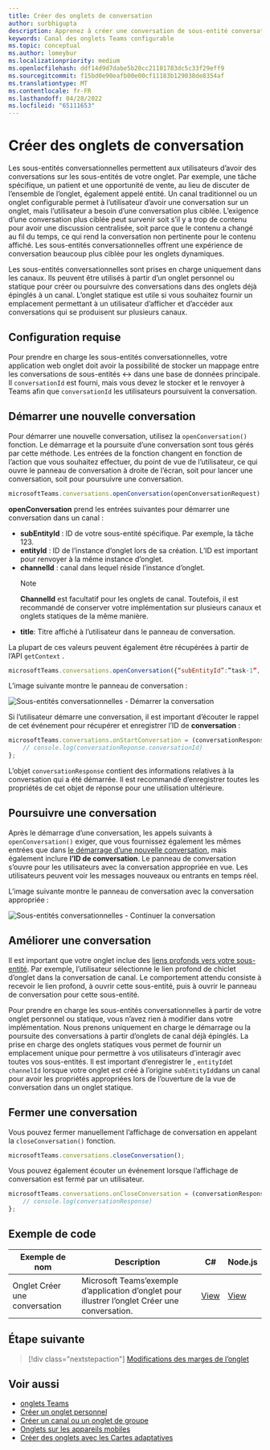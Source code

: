 ```yaml
---
title: Créer des onglets de conversation
author: surbhigupta
description: Apprenez à créer une conversation de sous-entité conversationnelle pour vos onglets de canal, afin de gérer les conversations à l’aide d’exemples de code
keywords: Canal des onglets Teams configurable
ms.topic: conceptual
ms.author: lomeybur
ms.localizationpriority: medium
ms.openlocfilehash: ddf14d9d7dabe5b20cc21181783dc5c33f29eff9
ms.sourcegitcommit: f15bd0e90eafb00e00cf11183b129038de8354af
ms.translationtype: MT
ms.contentlocale: fr-FR
ms.lasthandoff: 04/28/2022
ms.locfileid: "65111653"
---
```

# <a name="create-conversational-tabs"></a>Créer des onglets de conversation

Les sous-entités conversationnelles permettent aux utilisateurs d’avoir des conversations sur les sous-entités de votre onglet. Par exemple, une tâche spécifique, un patient et une opportunité de vente, au lieu de discuter de l’ensemble de l’onglet, également appelé entité. Un canal traditionnel ou un onglet configurable permet à l’utilisateur d’avoir une conversation sur un onglet, mais l’utilisateur a besoin d’une conversation plus ciblée. L’exigence d’une conversation plus ciblée peut survenir soit s’il y a trop de contenu pour avoir une discussion centralisée, soit parce que le contenu a changé au fil du temps, ce qui rend la conversation non pertinente pour le contenu affiché. Les sous-entités conversationnelles offrent une expérience de conversation beaucoup plus ciblée pour les onglets dynamiques.

Les sous-entités conversationnelles sont prises en charge uniquement dans les canaux. Ils peuvent être utilisés à partir d’un onglet personnel ou statique pour créer ou poursuivre des conversations dans des onglets déjà épinglés à un canal. L’onglet statique est utile si vous souhaitez fournir un emplacement permettant à un utilisateur d’afficher et d’accéder aux conversations qui se produisent sur plusieurs canaux.

## <a name="prerequisites"></a>Configuration requise

Pour prendre en charge les sous-entités conversationnelles, votre application web onglet doit avoir la possibilité de stocker un mappage entre les conversations de sous-entités ↔ dans une base de données principale. Il `conversationId` est fourni, mais vous devez le stocker et le renvoyer à Teams afin que `conversationId` les utilisateurs poursuivent la conversation.

## <a name="start-a-new-conversation"></a>Démarrer une nouvelle conversation

Pour démarrer une nouvelle conversation, utilisez la `openConversation()` fonction. Le démarrage et la poursuite d’une conversation sont tous gérés par cette méthode. Les entrées de la fonction changent en fonction de l’action que vous souhaitez effectuer, du point de vue de l’utilisateur, ce qui ouvre le panneau de conversation à droite de l’écran, soit pour lancer une conversation, soit pour poursuivre une conversation.

``` javascript
microsoftTeams.conversations.openConversation(openConversationRequest);
```

**openConversation** prend les entrées suivantes pour démarrer une conversation dans un canal :

* **subEntityId** : ID de votre sous-entité spécifique. Par exemple, la tâche 123.
* **entityId** : ID de l’instance d’onglet lors de sa création. L’ID est important pour renvoyer à la même instance d’onglet.
* **channelId** : canal dans lequel réside l’instance d’onglet.
   > [!NOTE]
   > **ChannelId** est facultatif pour les onglets de canal. Toutefois, il est recommandé de conserver votre implémentation sur plusieurs canaux et onglets statiques de la même manière.
* **title**: Titre affiché à l’utilisateur dans le panneau de conversation.

La plupart de ces valeurs peuvent également être récupérées à partir de l’API `getContext` .

```javascript
microsoftTeams.conversations.openConversation({“subEntityId”:”task-1”, “entityId”: “tabInstanceId-1”, “channelId”: ”19:baa6e71f65b948d189bf5c892baa8e5a@thread.skype”, “title”: "Task Title”});
```

L’image suivante montre le panneau de conversation :

![Sous-entités conversationnelles - Démarrer la conversation](~/assets/images/tabs/conversational-subentities/start-conversation.png)

Si l’utilisateur démarre une conversation, il est important d’écouter le rappel de cet événement pour récupérer et enregistrer l’ID de **conversation** :

```javascript
microsoftTeams.conversations.onStartConversation = (conversationResponse) => {
    // console.log(conversationReponse.conversationId)
};
```

L’objet `conversationResponse` contient des informations relatives à la conversation qui a été démarrée. Il est recommandé d’enregistrer toutes les propriétés de cet objet de réponse pour une utilisation ultérieure.

## <a name="continue-a-conversation"></a>Poursuivre une conversation

Après le démarrage d’une conversation, les appels suivants à `openConversation()` exiger, que vous fournissez également les mêmes entrées que dans [le démarrage d’une nouvelle conversation](#start-a-new-conversation), mais également inclure **l’ID de conversation**. Le panneau de conversation s’ouvre pour les utilisateurs avec la conversation appropriée en vue. Les utilisateurs peuvent voir les messages nouveaux ou entrants en temps réel.

L’image suivante montre le panneau de conversation avec la conversation appropriée :

![Sous-entités conversationnelles - Continuer la conversation](~/assets/images/tabs/conversational-subentities/continue-conversation.png)

## <a name="enhance-a-conversation"></a>Améliorer une conversation

Il est important que votre onglet inclue des [liens profonds vers votre sous-entité](~/concepts/build-and-test/deep-links.md). Par exemple, l’utilisateur sélectionne le lien profond de chiclet d’onglet dans la conversation de canal. Le comportement attendu consiste à recevoir le lien profond, à ouvrir cette sous-entité, puis à ouvrir le panneau de conversation pour cette sous-entité.

Pour prendre en charge les sous-entités conversationnelles à partir de votre onglet personnel ou statique, vous n’avez rien à modifier dans votre implémentation. Nous prenons uniquement en charge le démarrage ou la poursuite des conversations à partir d’onglets de canal déjà épinglés. La prise en charge des onglets statiques vous permet de fournir un emplacement unique pour permettre à vos utilisateurs d’interagir avec toutes vos sous-entités. Il est important d’enregistrer le , `entityId`et `channelId` lorsque votre onglet est créé à l’origine `subEntityId`dans un canal pour avoir les propriétés appropriées lors de l’ouverture de la vue de conversation dans un onglet statique.

## <a name="close-a-conversation"></a>Fermer une conversation

Vous pouvez fermer manuellement l’affichage de conversation en appelant la `closeConversation()` fonction.

```javascript
microsoftTeams.conversations.closeConversation();
```

Vous pouvez également écouter un événement lorsque l’affichage de conversation est fermé par un utilisateur.

```javascript
microsoftTeams.conversations.onCloseConversation = (conversationResponse) => {
    // console.log(conversationResponse)
};
```

## <a name="code-sample"></a>Exemple de code

| Exemple de nom | Description | C# |Node.js|
|-------------|-------------|------|----|
|Onglet Créer une conversation| Microsoft Teams’exemple d’application d’onglet pour illustrer l’onglet Créer une conversation. | [View](https://github.com/OfficeDev/Microsoft-Teams-Samples/tree/main/samples/tab-conversations/csharp) |  [View](https://github.com/OfficeDev/Microsoft-Teams-Samples/tree/main/samples/tab-conversations/nodejs) |

## <a name="next-step"></a>Étape suivante

> [!div class="nextstepaction"]
> [Modifications des marges de l’onglet](~/resources/removing-tab-margins.md)

## <a name="see-also"></a>Voir aussi

* [onglets Teams](~/tabs/what-are-tabs.md)
* [Créer un onglet personnel](~/tabs/how-to/create-personal-tab.md)
* [Créer un canal ou un onglet de groupe](~/tabs/how-to/create-channel-group-tab.md)
* [Onglets sur les appareils mobiles](~/tabs/design/tabs-mobile.md)
* [Créer des onglets avec les Cartes adaptatives](~/tabs/how-to/build-adaptive-card-tabs.md)

